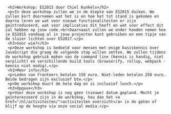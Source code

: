      <h2>Workshop: ES2015 door Chiel Kunkels</h2>
     <p>In deze workshop zullen we in de diepte van ES2015 duiken. We zullen kort doornemen wat het is en hoe het tot stand is gekomen en daarna leren we wat voor nieuwe functionaliteiten er zijn geïntroduceerd, wat voor implicaties dit heeft en wat voor effect dit zal hebben op jouw code.<br>Daarnaast zullen we onder handen nemen hoe je ES2015 vandaag al in jouw projecten kunt gebruiken en een tipje van de sluier lichten over ES2017.</p>
     <h3>Voor wie?</h3>
     <p>Deze workshop is bedoeld voor mensen met enige basiskennis over JavaScript die graag de volgende stap willen zetten. We zullen tijdens de workshop gebruik maken van de command line (kennis is handig, niet verplicht) en verschillende build tools (browserify, rollup, webpack - kennis niet nodig).</p>
     <h3>Meer info</h3>
     <p>Leden van Fronteers betalen 150 euro. Niet-leden betalen 250 euro. Beide bedragen zijn exclusief btw.</p>
     <p>De workshop duurt de hele dag en is inclusief lunch.</p>
     <h3>Opgave</h3>
     <p>Voor deze workshop is nog geen (nieuwe) datum gepland. Mocht je geïnteresseerd zijn in de workshop, hou dan het <a href="/nl/activiteiten/">activiteiten overzicht</a> in de gaten of blijf op de hoogte via onze social media.</p>
